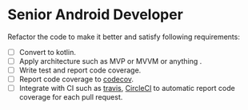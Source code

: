 # Senior Android Developer

Refactor the code to make it better and satisfy following requirements:

- [ ] Convert to kotlin.
- [ ] Apply architecture such as MVP or MVVM or anything .
- [ ] Write test and report code coverage. 
- [ ] Report code coverage to [codecov](https://codecov.io/).
- [ ] Integrate with CI such as [travis](https://travis-ci.org/), [CircleCI](https://circleci.com/) to automatic report code coverage for each pull request.